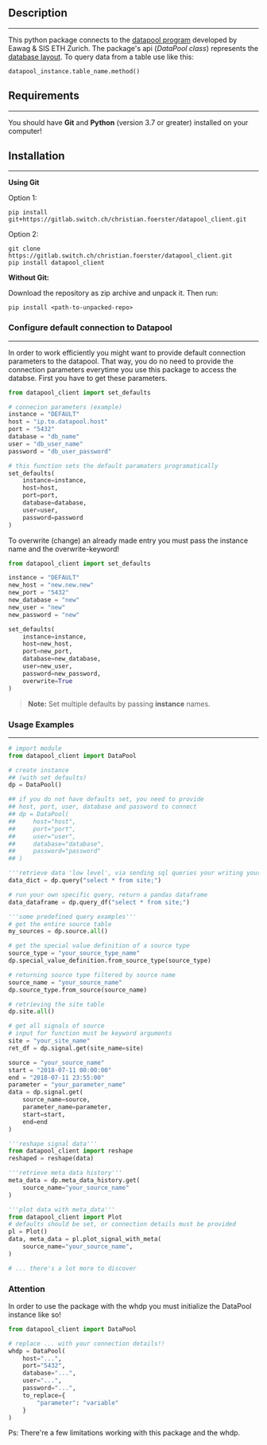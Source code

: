 ## Description
***
This python package connects to the [datapool program](https://datapool.readthedocs.io/en/latest/#) developed by Eawag & SIS ETH Zurich.
The package's api (*DataPool class*) represents the [database layout](https://datapool.readthedocs.io/en/latest/_images/DataModel.svg). 
To query data from a table use like this:
```buildoutcfg
datapool_instance.table_name.method()
```

## Requirements
***
You should have **Git** and **Python** (version 3.7 or greater) installed on your computer!

## Installation
***

**Using Git**

Option 1:
```shell 
pip install git+https://gitlab.switch.ch/christian.foerster/datapool_client.git
```
Option 2:
```shell 
git clone https://gitlab.switch.ch/christian.foerster/datapool_client.git
pip install datapool_client
```

**Without Git:**

Download the repository as zip archive and unpack it. Then run:
```shell 
pip install <path-to-unpacked-repo>
```


### Configure default connection to Datapool
***

In order to work efficiently you might want to provide default connection parameters to the datapool.
That way, you do no need to provide the connection parameters everytime you use this package to access the databse.
First you have to get these parameters.

```python
from datapool_client import set_defaults

# connecion parameters (example)
instance = "DEFAULT"
host = "ip.to.datapool.host"
port = "5432"
database = "db_name"
user = "db_user_name"
password = "db_user_password"

# this function sets the default paramaters programatically
set_defaults(
    instance=instance, 
    host=host, 
    port=port, 
    database=database, 
    user=user, 
    password=password
)
```

To overwrite (change) an already made entry you must pass the instance name and the overwrite-keyword!
```python
from datapool_client import set_defaults

instance = "DEFAULT"
new_host = "new.new.new"
new_port = "5432"
new_database = "new"
new_user = "new"
new_password = "new"

set_defaults(
    instance=instance, 
    host=new_host, 
    port=new_port, 
    database=new_database, 
    user=new_user, 
    password=new_password, 
    overwrite=True
)
```

> **Note:** Set multiple defaults by passing **instance** names.


### Usage Examples
***

```python
# import module
from datapool_client import DataPool

# create instance 
## (with set defaults)
dp = DataPool()

## if you do not have defaults set, you need to provide 
## host, port, user, database and password to connect
## dp = DataPool(
##     host="host",
##     port="port",
##     user="user",
##     database="database",
##     password="password"
## )

'''retrieve data 'low level', via sending sql queries your writing yourself.'''
data_dict = dp.query("select * from site;")

# run your own specific query, return a pandas dataframe
data_dataframe = dp.query_df("select * from site;")

'''some predefined query examples'''
# get the entire source table
my_sources = dp.source.all()

# get the special value definition of a source type
source_type = "your_source_type_name"
dp.special_value_definition.from_source_type(source_type)

# returning source type filtered by source name
source_name = "your_source_name"
dp.source_type.from_source(source_name)

# retrieving the site table
dp.site.all()

# get all signals of source
# input for function must be keyword arguments
site = "your_site_name"
ret_df = dp.signal.get(site_name=site)

source = "your_source_name"
start = "2018-07-11 00:00:00"
end = "2018-07-11 23:55:00"
parameter = "your_parameter_name"
data = dp.signal.get(
    source_name=source, 
    parameter_name=parameter, 
    start=start, 
    end=end
)

'''reshape signal data'''
from datapool_client import reshape
reshaped = reshape(data)

'''retrieve meta data history'''
meta_data = dp.meta_data_history.get(
    source_name="your_source_name"
)

'''plot data with meta_data'''
from datapool_client import Plot
# defaults should be set, or connection details must be provided
pl = Plot()
data, meta_data = pl.plot_signal_with_meta(
    source_name="your_source_name",
)

# ... there's a lot more to discover
```

### Attention

In order to use the package with the whdp you must initialize the DataPool instance like so!

```python
from datapool_client import DataPool

# replace ... with your connection details!!
whdp = DataPool(
    host="...",
    port="5432",
    database="...",
    user="...",
    password="...",
    to_replace={
        "parameter": "variable"
    }
)
```
Ps: There're a few limitations working with this package and the whdp.
